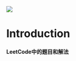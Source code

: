 ![](https://camo.githubusercontent.com/98e9357c94e790e9b40183bdba8b08d6bb3cd989fadab88270d96d871e1ae6ae/68747470733a2f2f696d672e736869656c64732e696f2f62616467652f6c616e67756167652d53776966742d6666616334352e737667)

# Introduction
#### LeetCode中的题目和解法
